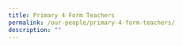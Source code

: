 ```yaml
---
title: Primary 4 Form Teachers
permalink: /our-people/primary-4-form-teachers/
description: ""
---
```

